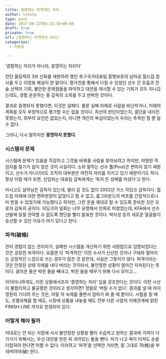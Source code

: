 ```yaml
---
title: 증명하는 파격적인 자리
author: interp
type: post
date: 2017-08-22T04:22:58+00:00
draft: true
private: true
url: /증명하는-파격적인-자리/
categories:
  - 미분류

---
```

&#8216;경험하는 자리가 아니라, 증명하는 자리다&#8217;

런던 올림픽의 3위 신화를 재현하려 했던 축구국가대표팀 홍명보호의 남아공 월드컵 참사를 두고 이영표 해설이 한 말이다. 평가전을 통해서 다질 수 있었던 선수 간 호흡과 전술 선택의 기회, 불안한 문제점들을 파악하고 대안을 제시할 수 있는 기회가 모두 지나갔는데도, 경험 운운하는 홍 감독의 소회를 두고 반박한 것이다.

결과로 증명되지 못했다면, 이것은 실패다. 물론 실패 자체로 사람을 비난하거나, 미래의 계획을 모두 부정적으로 평가할 수는 없을 것이다. 최선의 판단이었는지, 결단을 내리진 못했는지, 외부의 요인은 없었는지, 아니면 개인의 욕심이었는지 우리는 추측만 할 뿐 알 수 없다.

그러나, 다시 말하지만 **증명하지 못했다**.

### 시스템의 문제

시스템에 문제가 있음을 직감하고 그것을 바꿔줄 사람을 찾아보려고 하지만, 마땅한 적임자를 찾기가 쉽지 않은 것이 사실이다. 소위 말하는 선수 풀(Pool)은 변하지 않기 때문이고, 선수가 아니더라도 조직의 대부분은 여전히 자리를 지키고 있기 때문이기도 하다. 항상 이럴 때가 되면, 선임되는 대표팀 감독에게는 &#8216;독이 든 성배를 마셨다&#8217;고 한다.

마시고도 살아남은 감독이 있는데, 멀리 갈 것도 없이 2002년 거스 히딩크 감독이다. 월드컵 자체에 대한 편파판정이 없었다고 할 수 없고, 홈그라운드의 버프를 간접적으로나마 받을 수 있었기에 가능했다고 하지만, 그런 운을 제대로 탈 수 있도록 준비한 것은 오로지 감독의 공이다. 히딩크의 일화는 너무 유명해서 만화로 퍼졌었는데, KFA에서 선수 선발에 일절 관여할 수 없도록 명단을 빨리 발표한 것이다. 박지성 등의 새로운 얼굴들이 승선할 수 있던 이유가 여기 있다고 한다.

### 파격(破格)

관리 경험이 없는 관리자가, 실패한 시스템을 개선하기 위한 사령탑으로 임명되었다는 것은 굉장한 파격이다. 요즘엔 이 &#8216;파격적인&#8217; 이란 수사가 신선한 것이나 구태와 멀어지는 긍정적인 느낌으로 쓰는 경우가 많은 것 같은데, 사실은 그렇지가 않다. 파격이라는 것은 안정된 상태 자체를 내다 버리는 것이라서, 불안정한 상황이 얼마간 지속된다는 뜻이다. 굴러온 돌은 박힌 돌을 빼내고, 박힌 돌을 메꾸기 위해 다시 모이고&#8230;

아이러니하게도, 이런 상황에서조차 &#8216;증명하는 자리&#8217; 임을 강조한다는 것이다. 이런 시선이 불합리하고 불공평한 것이라고 생각하면? 정말로 &#8216;버틸 수가 없다&#8217;. 결과를 낼 때 까지 영원히 기다려 주는 것은, 어릴 적 숙제를 풀면서 엄마가 봐 줄 때 뿐이다. 시험을 칠 때도, 조별과제를 할 때도, 시장에 상품을 내놓을 때도 전부 다른 사람의 이해관계에 얽힌 FINISH LINE 까지로 한정되어 있다.

### 어떻게 해야 될까

이대로는 안 되는 지점에 서서 불안정한 상황을 빨리 수습하고 원하는 결과에 가까이 다가가기 위해서는, 우선 대안을 만든 뒤 괴어있는 돌을 뺀다. 피가 나고 욕이 터져도 손을 더럽혀야 한다면 어쩔 수 없다. 이러려고 &#8216;파격&#8217;을 선택한 거라면, 말 그대로 격(格)을 부숴버려야(破) 한다.